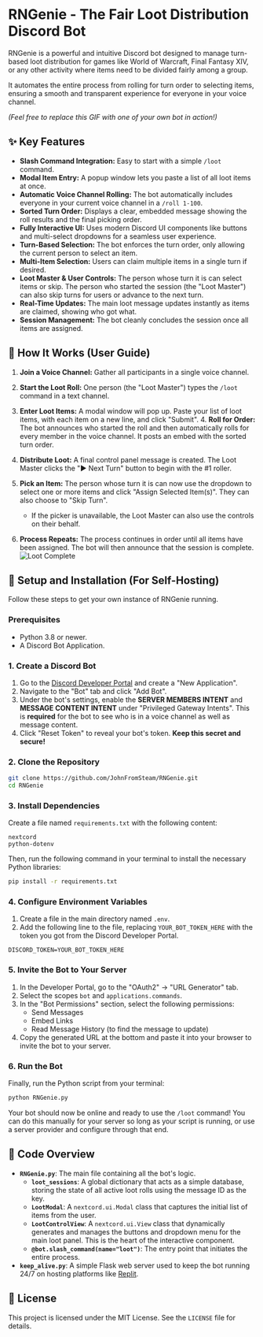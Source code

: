# RNGenie - The Fair Loot Distribution Discord Bot

RNGenie is a powerful and intuitive Discord bot designed to manage turn-based loot distribution for games like World of Warcraft, Final Fantasy XIV, or any other activity where items need to be divided fairly among a group.

It automates the entire process from rolling for turn order to selecting items, ensuring a smooth and transparent experience for everyone in your voice channel.


*(Feel free to replace this GIF with one of your own bot in action!)*

## ✨ Key Features

*   **Slash Command Integration:** Easy to start with a simple `/loot` command.
*   **Modal Item Entry:** A popup window lets you paste a list of all loot items at once.
*   **Automatic Voice Channel Rolling:** The bot automatically includes everyone in your current voice channel in a `/roll 1-100`.
*   **Sorted Turn Order:** Displays a clear, embedded message showing the roll results and the final picking order.
*   **Fully Interactive UI:** Uses modern Discord UI components like buttons and multi-select dropdowns for a seamless user experience.
*   **Turn-Based Selection:** The bot enforces the turn order, only allowing the current person to select an item.
*   **Multi-Item Selection:** Users can claim multiple items in a single turn if desired.
*   **Loot Master & User Controls:** The person whose turn it is can select items or skip. The person who started the session (the "Loot Master") can also skip turns for users or advance to the next turn.
*   **Real-Time Updates:** The main loot message updates instantly as items are claimed, showing who got what.
*   **Session Management:** The bot cleanly concludes the session once all items are assigned.

## 🚀 How It Works (User Guide)

1.  **Join a Voice Channel:** Gather all participants in a single voice channel.
2.  **Start the Loot Roll:** One person (the "Loot Master") types the `/loot` command in a text channel.
    
3.  **Enter Loot Items:** A modal window will pop up. Paste your list of loot items, with each item on a new line, and click "Submit".
    4.  **Roll for Order:** The bot announces who started the roll and then automatically rolls for every member in the voice channel. It posts an embed with the sorted turn order.
    
5.  **Distribute Loot:** A final control panel message is created. The Loot Master clicks the "▶️ Next Turn" button to begin with the #1 roller.
6.  **Pick an Item:** The person whose turn it is can now use the dropdown to select one or more items and click "Assign Selected Item(s)". They can also choose to "Skip Turn".
    *   If the picker is unavailable, the Loot Master can also use the controls on their behalf.
7.  **Process Repeats:** The process continues in order until all items have been assigned. The bot will then announce that the session is complete.
    ![Loot Complete](https.i.imgur.com/8Qp4wYf.png)

## 🔧 Setup and Installation (For Self-Hosting)

Follow these steps to get your own instance of RNGenie running.

### Prerequisites

*   Python 3.8 or newer.
*   A Discord Bot Application.

### 1. Create a Discord Bot

1.  Go to the [Discord Developer Portal](https://discord.com/developers/applications) and create a "New Application".
2.  Navigate to the "Bot" tab and click "Add Bot".
3.  Under the bot's settings, enable the **SERVER MEMBERS INTENT** and **MESSAGE CONTENT INTENT** under "Privileged Gateway Intents". This is **required** for the bot to see who is in a voice channel as well as message content.
4.  Click "Reset Token" to reveal your bot's token. **Keep this secret and secure!**

### 2. Clone the Repository

```bash
git clone https://github.com/JohnFromSteam/RNGenie.git
cd RNGenie
```

### 3. Install Dependencies

Create a file named `requirements.txt` with the following content:

```
nextcord
python-dotenv
```

Then, run the following command in your terminal to install the necessary Python libraries:

```bash
pip install -r requirements.txt
```

### 4. Configure Environment Variables

1.  Create a file in the main directory named `.env`.
2.  Add the following line to the file, replacing `YOUR_BOT_TOKEN_HERE` with the token you got from the Discord Developer Portal.

```
DISCORD_TOKEN=YOUR_BOT_TOKEN_HERE
```

### 5. Invite the Bot to Your Server

1.  In the Developer Portal, go to the "OAuth2" -> "URL Generator" tab.
2.  Select the scopes `bot` and `applications.commands`.
3.  In the "Bot Permissions" section, select the following permissions:
    *   Send Messages
    *   Embed Links
    *   Read Message History (to find the message to update)
4.  Copy the generated URL at the bottom and paste it into your browser to invite the bot to your server.

### 6. Run the Bot

Finally, run the Python script from your terminal:

```bash
python RNGenie.py
```

Your bot should now be online and ready to use the `/loot` command! You can do this manually for your server so long as your script is running, or use a server provider and configure through that end.

## 📜 Code Overview

*   **`RNGenie.py`**: The main file containing all the bot's logic.
    *   **`loot_sessions`**: A global dictionary that acts as a simple database, storing the state of all active loot rolls using the message ID as the key.
    *   **`LootModal`**: A `nextcord.ui.Modal` class that captures the initial list of items from the user.
    *   **`LootControlView`**: A `nextcord.ui.View` class that dynamically generates and manages the buttons and dropdown menu for the main loot panel. This is the heart of the interactive component.
    *   **`@bot.slash_command(name="loot")`**: The entry point that initiates the entire process.
*   **`keep_alive.py`**: A simple Flask web server used to keep the bot running 24/7 on hosting platforms like [Replit](https://replit.com/).

## 📄 License

This project is licensed under the MIT License. See the `LICENSE` file for details.
